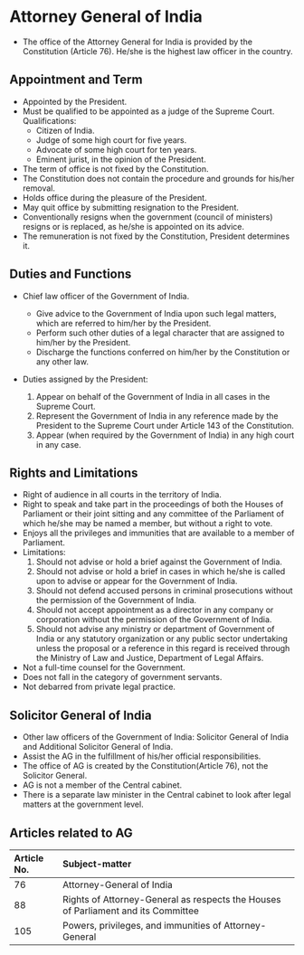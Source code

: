 # Attorney General of India

*   The office of the Attorney General for India is provided by the Constitution (Article 76). He/she is the highest law officer in the country.

## Appointment and Term

*   Appointed by the President.
*   Must be qualified to be appointed as a judge of the Supreme Court. Qualifications:
    *   Citizen of India.
    *   Judge of some high court for five years.
    *   Advocate of some high court for ten years.
    *   Eminent jurist, in the opinion of the President.
*   The term of office is not fixed by the Constitution.
*   The Constitution does not contain the procedure and grounds for his/her removal.
*   Holds office during the pleasure of the President.
*   May quit office by submitting resignation to the President.
*   Conventionally resigns when the government (council of ministers) resigns or is replaced, as he/she is appointed on its advice.
*   The remuneration is not fixed by the Constitution, President determines it.

## Duties and Functions

*   Chief law officer of the Government of India.

    *   Give advice to the Government of India upon such legal matters, which are referred to him/her by the President.
    *   Perform such other duties of a legal character that are assigned to him/her by the President.
    *   Discharge the functions conferred on him/her by the Constitution or any other law.

*   Duties assigned by the President:

    1.  Appear on behalf of the Government of India in all cases in the Supreme Court.
    2.  Represent the Government of India in any reference made by the President to the Supreme Court under Article 143 of the Constitution.
    3.  Appear (when required by the Government of India) in any high court in any case.

## Rights and Limitations

*   Right of audience in all courts in the territory of India.
*   Right to speak and take part in the proceedings of both the Houses of Parliament or their joint sitting and any committee of the Parliament of which he/she may be named a member, but without a right to vote.
*   Enjoys all the privileges and immunities that are available to a member of Parliament.
*   Limitations:
    1.  Should not advise or hold a brief against the Government of India.
    2.  Should not advise or hold a brief in cases in which he/she is called upon to advise or appear for the Government of India.
    3.  Should not defend accused persons in criminal prosecutions without the permission of the Government of India.
    4.  Should not accept appointment as a director in any company or corporation without the permission of the Government of India.
    5.  Should not advise any ministry or department of Government of India or any statutory organization or any public sector undertaking unless the proposal or a reference in this regard is received through the Ministry of Law and Justice, Department of Legal Affairs.
*   Not a full-time counsel for the Government.
*   Does not fall in the category of government servants.
*   Not debarred from private legal practice.

## Solicitor General of India

*   Other law officers of the Government of India: Solicitor General of India and Additional Solicitor General of India.
*   Assist the AG in the fulfillment of his/her official responsibilities.
*   The office of AG is created by the Constitution(Article 76), not the Solicitor General.
*   AG is not a member of the Central cabinet.
*   There is a separate law minister in the Central cabinet to look after legal matters at the government level.

## Articles related to AG

| Article No. | Subject-matter                                                             |
| :---------- | :------------------------------------------------------------------------- |
| 76          | Attorney-General of India                                                  |
| 88          | Rights of Attorney-General as respects the Houses of Parliament and its Committee |
| 105         | Powers, privileges, and immunities of Attorney-General                      |

